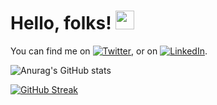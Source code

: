 # Hello, folks! <img src="https://raw.githubusercontent.com/MartinHeinz/MartinHeinz/master/wave.gif" width="30px">
<!-- Actual text -->

You can find me on [![Twitter][1.2]][1], or on [![LinkedIn][2.2]][2].

<!-- Icons -->

[1.2]: http://i.imgur.com/wWzX9uB.png (twitter icon without padding)
[2.2]: https://raw.githubusercontent.com/MartinHeinz/MartinHeinz/master/linkedin-3-16.png (LinkedIn icon without padding)

<!-- Links to your social media accounts -->

[1]: https://twitter.com/AartiKhankul
[2]: https://www.linkedin.com/in/aarti-khankul-2a562719b/

![Anurag's GitHub stats](https://github-readme-stats.vercel.app/api?username=Aarti3530&show_icons=true&theme=radical)

[![GitHub Streak](http://github-readme-streak-stats.herokuapp.com?user=Aarti3530&theme=dracula&date_format=j%20M%5B%20Y%5D)](https://git.io/streak-stats)
